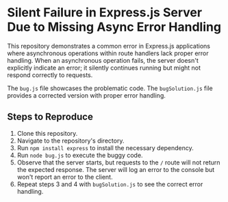 # Silent Failure in Express.js Server Due to Missing Async Error Handling

This repository demonstrates a common error in Express.js applications where asynchronous operations within route handlers lack proper error handling. When an asynchronous operation fails, the server doesn't explicitly indicate an error; it silently continues running but might not respond correctly to requests.

The `bug.js` file showcases the problematic code. The `bugSolution.js` file provides a corrected version with proper error handling.

## Steps to Reproduce

1. Clone this repository.
2. Navigate to the repository's directory.
3. Run `npm install express` to install the necessary dependency.
4. Run `node bug.js` to execute the buggy code.
5. Observe that the server starts, but requests to the `/` route will not return the expected response.  The server will log an error to the console but won't report an error to the client.
6. Repeat steps 3 and 4 with `bugSolution.js` to see the correct error handling.